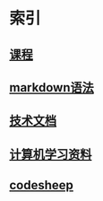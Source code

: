 # 索引

##  [课程 ](课程.md) 

##  [markdown语法](markdown语法.md) 

##  [技术文档](技术文档.md) 

## [计算机学习资料](计算机学习资料.md) 

## [codesheep](codesheep.md) 

